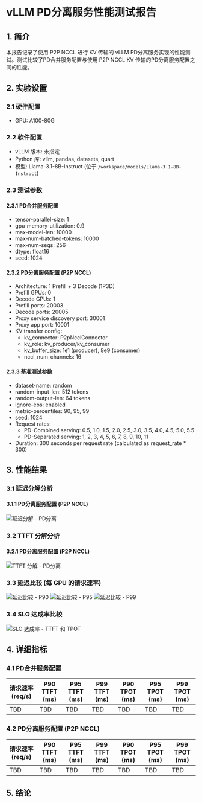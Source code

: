 # vLLM PD分离服务性能测试报告

## 1. 简介

本报告记录了使用 P2P NCCL 进行 KV 传输的 vLLM PD分离服务实现的性能测试。测试比较了PD合并服务配置与使用 P2P NCCL KV 传输的PD分离服务配置之间的性能。

## 2. 实验设置

### 2.1 硬件配置
- GPU: A100-80G

### 2.2 软件配置
- vLLM 版本: 未指定
- Python 库: vllm, pandas, datasets, quart
- 模型: Llama-3.1-8B-Instruct (位于 `/workspace/models/Llama-3.1-8B-Instruct`)

### 2.3 测试参数

#### 2.3.1 PD合并服务配置
- tensor-parallel-size: 1
- gpu-memory-utilization: 0.9
- max-model-len: 10000
- max-num-batched-tokens: 10000
- max-num-seqs: 256
- dtype: float16
- seed: 1024

#### 2.3.2 PD分离服务配置 (P2P NCCL)
- Architecture: 1 Prefill + 3 Decode (1P3D)
- Prefill GPUs: 0
- Decode GPUs: 1
- Prefill ports: 20003
- Decode ports: 20005
- Proxy service discovery port: 30001
- Proxy app port: 10001
- KV transfer config:
  - kv_connector: P2pNcclConnector
  - kv_role: kv_producer/kv_consumer
  - kv_buffer_size: 1e1 (producer), 8e9 (consumer)
  - nccl_num_channels: 16

#### 2.3.3 基准测试参数
- dataset-name: random
- random-input-len: 512 tokens
- random-output-len: 64 tokens
- ignore-eos: enabled
- metric-percentiles: 90, 95, 99
- seed: 1024
- Request rates:
  - PD-Combined serving: 0.5, 1.0, 1.5, 2.0, 2.5, 3.0, 3.5, 4.0, 4.5, 5.0, 5.5
  - PD-Separated serving: 1, 2, 3, 4, 5, 6, 7, 8, 9, 10, 11
- Duration: 300 seconds per request rate (calculated as request_rate * 300)

## 3. 性能结果

### 3.1 延迟分解分析

#### 3.1.1 PD分离服务配置 (P2P NCCL)
![延迟分解 - PD分离](plots/p2p_nccl_latency_breakdown.png)

### 3.2 TTFT 分解分析

#### 3.2.1 PD分离服务配置 (P2P NCCL)
![TTFT 分解 - PD分离](plots/p2p_nccl_ttft_breakdown.png)

### 3.3 延迟比较 (每 GPU 的请求速率)

![延迟比较 - P90](plots/latency_rps_per_gpu_comparison_p90.png)
![延迟比较 - P95](plots/latency_rps_per_gpu_comparison_p95.png)
![延迟比较 - P99](plots/latency_rps_per_gpu_comparison_p99.png)

### 3.4 SLO 达成率比较

![SLO 达成率 - TTFT 和 TPOT](plots/slo_attainment_rps_per_gpu_comparison.png)

## 4. 详细指标

### 4.1 PD合并服务配置
| 请求速率 (req/s) | P90 TTFT (ms) | P95 TTFT (ms) | P99 TTFT (ms) | P90 TPOT (ms) | P95 TPOT (ms) | P99 TPOT (ms) |
|------------------|---------------|---------------|---------------|---------------|---------------|---------------|
| TBD              | TBD           | TBD           | TBD           | TBD           | TBD           | TBD           |

### 4.2 PD分离服务配置 (P2P NCCL)
| 请求速率 (req/s) | P90 TTFT (ms) | P95 TTFT (ms) | P99 TTFT (ms) | P90 TPOT (ms) | P95 TPOT (ms) | P99 TPOT (ms) |
|------------------|---------------|---------------|---------------|---------------|---------------|---------------|
| TBD              | TBD           | TBD           | TBD           | TBD           | TBD           | TBD           |

## 5. 结论
